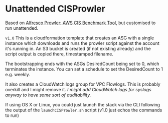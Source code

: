 # Unattended CISProwler

Based on [Alfresco Prowler: AWS CIS Benchmark Tool](https://github.com/Alfresco/aws-cis-security-benchmark), but customised to run unattended.

`v1.0`
This is a cloudformation template that creates an ASG with a single instance which downloads and runs the prowler script against the account it's running in. An S3 bucket is created (if not existing already) and the script output is copied there, timestamped filename.

The bootstrapping ends with the ASGs DesiredCount being set to 0, which terminates the instance. You can set a schedule to set the DesiredCount to 1 e.g. weekly.

It also creates a CloudWatch logs group for VPC Flowlogs. This is probably overkill and I might remove it. _I might add CloudWatch logs for syslogs anyway to have some sort of auditability._

If using OS X or Linux, you could just launch the stack via the CLI following the output of the `launchCISProwler.sh` script (v1.0 just echos the commands to run)
